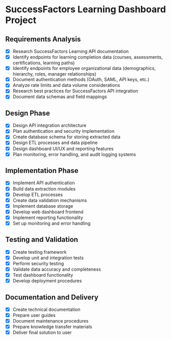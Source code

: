 # SuccessFactors Learning Dashboard Project

## Requirements Analysis
- [x] Research SuccessFactors Learning API documentation
- [x] Identify endpoints for learning completion data (courses, assessments, certifications, learning paths)
- [x] Identify endpoints for employee organizational data (demographics, hierarchy, roles, manager relationships)
- [x] Document authentication methods (OAuth, SAML, API keys, etc.)
- [x] Analyze rate limits and data volume considerations
- [x] Research best practices for SuccessFactors API integration
- [x] Document data schemas and field mappings

## Design Phase
- [x] Design API integration architecture
- [x] Plan authentication and security implementation
- [x] Create database schema for storing extracted data
- [x] Design ETL processes and data pipeline
- [x] Design dashboard UI/UX and reporting features
- [x] Plan monitoring, error handling, and audit logging systems

## Implementation Phase
- [x] Implement API authentication
- [x] Build data extraction modules
- [x] Develop ETL processes
- [x] Create data validation mechanisms
- [x] Implement database storage
- [x] Develop web dashboard frontend
- [x] Implement reporting functionality
- [x] Set up monitoring and error handling

## Testing and Validation
- [x] Create testing framework
- [x] Develop unit and integration tests
- [x] Perform security testing
- [x] Validate data accuracy and completeness
- [x] Test dashboard functionality
- [x] Develop deployment procedures

## Documentation and Delivery
- [x] Create technical documentation
- [x] Prepare user guides
- [x] Document maintenance procedures
- [x] Prepare knowledge transfer materials
- [x] Deliver final solution to user
